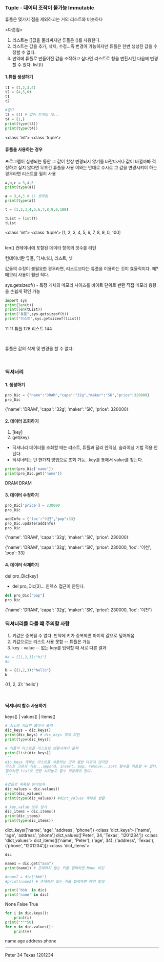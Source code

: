 ### Tuple - 데이터 조작이 불가능 Immutable
튜플은 몇가지 점을 제외하고는 거의 리스트와 비슷하다

<다른점>
1. 리스트는 []값을 둘러싸지만 튜플은 ()를 사용한다.
2. 리스트는 값을 추가, 삭제, 수정...즉 변경이 가능하지만 
      튜플은 한번 생성된 값을 수정할 수 없다.
3. 만약에 튜플로 만들어진 값을 조작하고 싶다면
리스트로 형을 변환시킨 다음에 변경할 수 있다. list(t)

#### 1.튜플 생성하기

``` python
t1 = (1,2,3,4)
t2 = (4,5,6)
t1
t2

#중요
t3 = (1) # 값이 한개일 때...
t4 = (1,)
print(type(t3))
print(type(t4))
```

<class 'int'>
<class 'tuple'>

#### 튜플을 사용하는 경우
프로그램이 실행되는 동안 그 값이 할상 변경되지 않기를 바란다거나
값이 바뀔까봐 걱정하고 싶지 않다면 무조건 튜플을 사용
이와는 반대로 수시로 그 값을 변경시켜야 하는 경우라면 리스트를 필히 사용

``` python
a,b,c = 3,4,5
print(type(a))

a = 3,4,5 # () 생략됨
print(type(a))

t = (1,2,3,4,5,6,7,8,9,0,100)

tList = list(t)
tList
```

<class 'int'>
<class 'tuple'>
[1, 2, 3, 4, 5, 6, 7, 8, 9, 0, 100]

<br>
len() 컨테이너에 포함된 데이터 항목의 갯수를 리턴

컨테이너란 튜플, 딕셔너리, 리스트, 셋

값들의 수정이 불필요한 경우라면, 리스트보다는 튜플을 이용하는 것이 효율적이다.
왜? 메모리 사용이 훨씬 적다.

sys.getsizeof() - 특정 개체의 메모리 사이즈를 바이트 단위로 반환
직접 메모리 용량을 손쉽게 확인 가능

``` python
import sys
print(len(t))
print(len(tList))
print("튜플",sys.getsizeof(t))
print("리스트",sys.getsizeof(tList))
```

11
11
튜플 128
리스트 144

<br>

튜플은 값의 삭제 및 변경을 할 수 없다.

<br>

### 딕셔너리
#### 1. 생성하기

```python
pro_Dic = {"name":"DRAM","capa":"32g","maker":"SK","price":320000}
pro_Dic
```

{'name': 'DRAM', 'capa': '32g', 'maker': 'SK', 'price': 320000}

#### 2. 데이터 조회하기
1) [key]  
2) get(key)

- 딕셔너리 데이터를 조회할 때는 리스트, 튜플과 달리 인덱싱, 슬라이싱 기법 적용 안된다.
- 딕셔너리는 단 한가지 방법으로 조회 가능...key를 통해서 value를 찾는다.

```python
print(pro_Dic['name'])
print(pro_Dic.get("name"))
```

DRAM
DRAM

#### 3. 데이터 수정하기

``` python
pro_Dic['price'] = 230000
pro_Dic

addInfo = {'loc':"이천","pop":33}
pro_Dic.update(addInfo)
pro_Dic
```

{'name': 'DRAM', 'capa': '32g', 'maker': 'SK', 'price': 230000}

{'name': 'DRAM',
 'capa': '32g',
 'maker': 'SK',
 'price': 230000,
 'loc': '이천',
 'pop': 33}

#### 4. 데이터 삭제하기
del pro_Dic[key]

- del pro_Dic[3]... 인덱스 접근이 안된다.

``` python
del pro_Dic["pop"]
pro_Dic
```

{'name': 'DRAM', 'capa': '32g', 'maker': 'SK', 'price': 230000, 'loc': '이천'}

### 딕셔너리를 다룰 떄 주의할 사항
 1) 키값은 중복될 수 없다. 만약에 키가 중복되면 마지막 값으로 덮어씌움
2) 키값으로는 리스트 사용 못함 -- 튜플은 가능
3) key - value -- 없는 key를 입력할 때 서로 다른 결과

``` python
#a = {[1,2,3]:"hi"}
#a

b = {(1,2,3):"hello"}
b
```

{(1, 2, 3): 'hello'}

<br>

#### 딕셔너리 함수 사용하기
keys() | values() | items()

``` python
# dic의 키값만 뽑아서 출력
dic_keys = dic.keys() 
print(dic_keys) # dic_keys 객체 리턴
print(type(dic_keys))

# 키들의 리스트를 리스트로 변환시켜서 출력
print(list(dic_keys))
'''
dic_keys 객체는 리스트를 사용하는 것과 별반 다르지 않지만
리스트 고유의 기능...append, insert, pop, remove...sort 함수를 적용할 수 없다.
필요하면 list로 변환 시켜놓고 함수 적용해야 한다.
'''

#값들의 목록을 받아보자
dic_values = dic.values()
print(dic_values)
print(type(dic_values)) #dict_values 객체로 반환

# key,value 모두 얻기
dic_items = dic.items()
print(dic_items)
print(type(dic_items))
```

dict_keys(['name', 'age', 'address', 'phone'])
<class 'dict_keys'>
['name', 'age', 'address', 'phone']
dict_values(['Peter', 34, 'Texas', '1201234'])
<class 'dict_values'>
dict_items([('name', 'Peter'), ('age', 34), ('address', 'Texas'), ('phone', '1201234')])
<class 'dict_items'>

``` python
dic

name1 = dic.get("aaa")
print(name1) # 존재하지 않는 키를 입력하면 None 리턴

#name2 = dic["bbb"]
#print(name2) # 존재하지 않는 키를 입력하면 에러 발생

print('bbb' in dic)
print('name' in dic)
```

None
False
True

``` python
for i in dic.keys():
    print(i)
print("*"*50)
for v in dic.values():
    print(v)
```

name
age
address
phone
**************************************************
Peter
34
Texas
1201234

